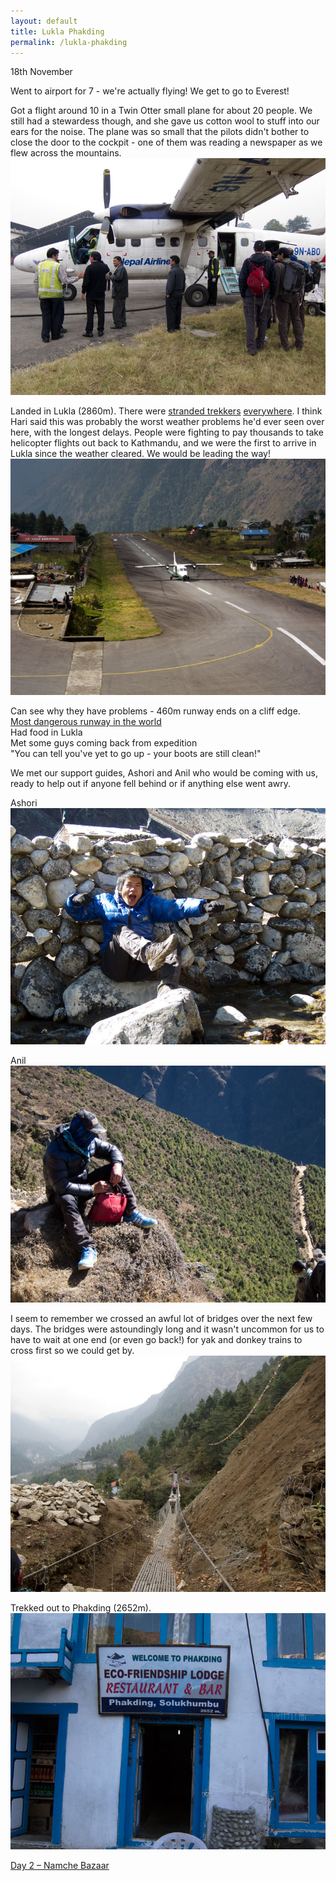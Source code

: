 ```yaml
---
layout: default
title: Lukla Phakding
permalink: /lukla-phakding
---
```


18th November

Went to airport for 7 - we're actually flying! We get to go to Everest!

Got a flight around 10 in a Twin Otter small plane for about 20 people. We still had a stewardess though, and she gave us cotton wool to stuff into our ears for the noise. The plane was so small that the pilots didn't bother to close the door to the cockpit - one of them was reading a newspaper as we flew across the mountains.
![](assets/twinotter.jpg "Twin Otter Airplane")

Landed in Lukla (2860m). There were <a href="http://www.reuters.com/article/2011/11/04/uk-nepal-everest-tourists-idUSLNE7A304S20111104">stranded trekkers</a> <a href="http://edition.cnn.com/2011/11/07/world/asia/nepal-trekkers-rescue/index.html">everywhere</a>. I think Hari said this was probably the worst weather problems he'd ever seen over here, with the longest delays. People were fighting to pay thousands to take helicopter flights out back to Kathmandu, and we were the first to arrive in Lukla since the weather cleared. We would be leading the way!
![](assets/lukla.jpg "Lukla Airport")

Can see why they have problems - 460m runway ends on a cliff edge.<br />
<a href="http://en.wikipedia.org/wiki/Tenzing-Hillary_Airport">Most dangerous runway in the world</a><br />
Had food in Lukla<br />
Met some guys coming back from expedition<br />
"You can tell you've yet to go up - your boots are still clean!"

We met our support guides, Ashori and Anil who would be coming with us, ready to help out if anyone fell behind or if anything else went awry.

Ashori
![](assets/ashori.jpg "Ashori")

Anil
![](assets/anil.jpg "Anil")

I seem to remember we crossed an awful lot of bridges over the next few days. The bridges were astoundingly long and it wasn't uncommon for us to have to wait at one end (or even go back!) for yak and donkey trains to cross first so we could get by.
![](assets/bridge.jpg "Bridge")

Trekked out to Phakding (2652m).
![](assets/phakding.jpg "Phakding")

<a href="namche-bazaar">Day 2 – Namche Bazaar</a>
